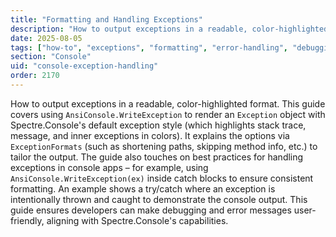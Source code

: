 ```yaml
---
title: "Formatting and Handling Exceptions"
description: "How to output exceptions in a readable, color-highlighted format"
date: 2025-08-05
tags: ["how-to", "exceptions", "formatting", "error-handling", "debugging"]
section: "Console"
uid: "console-exception-handling"
order: 2170
---
```


How to output exceptions in a readable, color-highlighted format. This guide covers using `AnsiConsole.WriteException` to render an `Exception` object with Spectre.Console's default exception style (which highlights stack trace, message, and inner exceptions in colors). It explains the options via `ExceptionFormats` (such as shortening paths, skipping method info, etc.) to tailor the output. The guide also touches on best practices for handling exceptions in console apps – for example, using `AnsiConsole.WriteException(ex)` inside catch blocks to ensure consistent formatting. An example shows a try/catch where an exception is intentionally thrown and caught to demonstrate the console output. This guide ensures developers can make debugging and error messages user-friendly, aligning with Spectre.Console's capabilities.